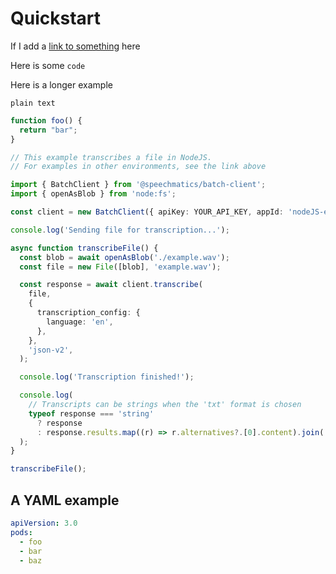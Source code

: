# Quickstart

If I add a [link to something](https://gogle.com) here

Here is some `code`

Here is a longer example

```
plain text
```


```javascript
function foo() {
  return "bar";
}
```

```typescript
// This example transcribes a file in NodeJS.
// For examples in other environments, see the link above

import { BatchClient } from '@speechmatics/batch-client';
import { openAsBlob } from 'node:fs';

const client = new BatchClient({ apiKey: YOUR_API_KEY, appId: 'nodeJS-example' });

console.log('Sending file for transcription...');

async function transcribeFile() {
  const blob = await openAsBlob('./example.wav');
  const file = new File([blob], 'example.wav');

  const response = await client.transcribe(
    file,
    {
      transcription_config: {
        language: 'en',
      },
    },
    'json-v2',
  );

  console.log('Transcription finished!');

  console.log(
    // Transcripts can be strings when the 'txt' format is chosen
    typeof response === 'string'
      ? response
      : response.results.map((r) => r.alternatives?.[0].content).join(' '),
  );
}

transcribeFile();

```

## A YAML example

```yaml
apiVersion: 3.0
pods:
  - foo
  - bar
  - baz
```